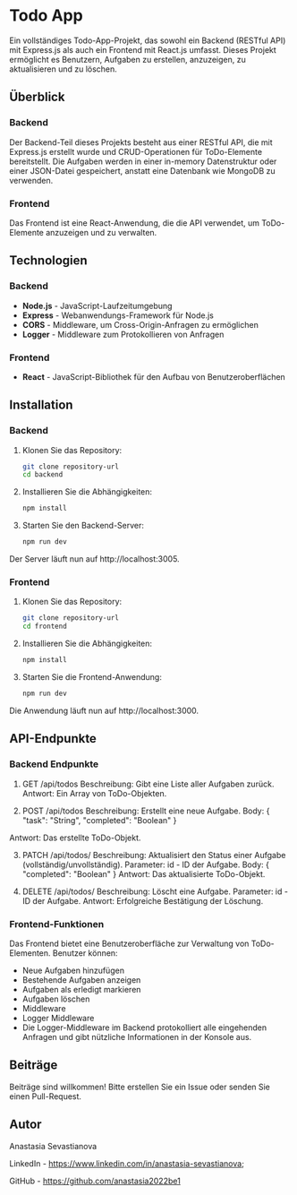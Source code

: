 # Todo App

Ein vollständiges Todo-App-Projekt, das sowohl ein Backend (RESTful API) mit Express.js als auch ein Frontend mit React.js umfasst. Dieses Projekt ermöglicht es Benutzern, Aufgaben zu erstellen, anzuzeigen, zu aktualisieren und zu löschen.

## Überblick

### Backend

Der Backend-Teil dieses Projekts besteht aus einer RESTful API, die mit Express.js erstellt wurde und CRUD-Operationen für ToDo-Elemente bereitstellt. Die Aufgaben werden in einer in-memory Datenstruktur oder einer JSON-Datei gespeichert, anstatt eine Datenbank wie MongoDB zu verwenden.

### Frontend

Das Frontend ist eine React-Anwendung, die die API verwendet, um ToDo-Elemente anzuzeigen und zu verwalten.

## Technologien

### Backend

- **Node.js** - JavaScript-Laufzeitumgebung
- **Express** - Webanwendungs-Framework für Node.js
- **CORS** - Middleware, um Cross-Origin-Anfragen zu ermöglichen
- **Logger** - Middleware zum Protokollieren von Anfragen

### Frontend

- **React** - JavaScript-Bibliothek für den Aufbau von Benutzeroberflächen

## Installation

### Backend

1. Klonen Sie das Repository:
   
      ```bash
      git clone repository-url
      cd backend

3. Installieren Sie die Abhängigkeiten:

      ```bash
      npm install

4. Starten Sie den Backend-Server:
   
      ```bash
      npm run dev

Der Server läuft nun auf http://localhost:3005.


### Frontend
1. Klonen Sie das Repository:


    ```bash
    git clone repository-url
    cd frontend

2. Installieren Sie die Abhängigkeiten:

    ```bash
    npm install

3. Starten Sie die Frontend-Anwendung:

    ```bash
    npm run dev

Die Anwendung läuft nun auf http://localhost:3000.

## API-Endpunkte

### Backend Endpunkte

1. GET /api/todos
Beschreibung: Gibt eine Liste aller Aufgaben zurück.
Antwort: Ein Array von ToDo-Objekten.

2. POST /api/todos
Beschreibung: Erstellt eine neue Aufgabe.
Body:
{
  "task": "String",
  "completed": "Boolean"
}

Antwort: Das erstellte ToDo-Objekt.

3. PATCH /api/todos/
Beschreibung: Aktualisiert den Status einer Aufgabe (vollständig/unvollständig).
Parameter: id - ID der Aufgabe.
Body:
{
  "completed": "Boolean"
}
Antwort: Das aktualisierte ToDo-Objekt.

4. DELETE /api/todos/
Beschreibung: Löscht eine Aufgabe.
Parameter: id - ID der Aufgabe.
Antwort: Erfolgreiche Bestätigung der Löschung.

### Frontend-Funktionen
Das Frontend bietet eine Benutzeroberfläche zur Verwaltung von ToDo-Elementen. Benutzer können:

- Neue Aufgaben hinzufügen
- Bestehende Aufgaben anzeigen
- Aufgaben als erledigt markieren
- Aufgaben löschen
- Middleware
- Logger Middleware
- Die Logger-Middleware im Backend protokolliert alle eingehenden Anfragen und gibt nützliche Informationen in der Konsole aus.

## Beiträge
Beiträge sind willkommen! Bitte erstellen Sie ein Issue oder senden Sie einen Pull-Request.

## Autor
Anastasia Sevastianova

LinkedIn -  https://www.linkedin.com/in/anastasia-sevastianova;

GitHub - https://github.com/anastasia2022be1
